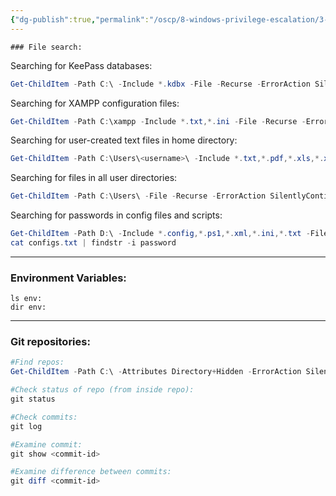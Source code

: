 ```yaml
---
{"dg-publish":true,"permalink":"/oscp/8-windows-privilege-escalation/3-finding-secrets/","updated":"2024-01-05T11:35:04.732+01:00"}
---
```


	### File search:
Searching for KeePass databases:
```powershell
Get-ChildItem -Path C:\ -Include *.kdbx -File -Recurse -ErrorAction SilentlyContinue
```

Searching for XAMPP configuration files:
```powershell
Get-ChildItem -Path C:\xampp -Include *.txt,*.ini -File -Recurse -ErrorAction SilentlyContinue
```

Searching for user-created text files in home directory:
```powershell
Get-ChildItem -Path C:\Users\<username>\ -Include *.txt,*.pdf,*.xls,*.xlsx,*.doc,*.docx -File -Recurse -ErrorAction SilentlyContinue
```

Searching for files in all user directories:
```powershell
Get-ChildItem -Path C:\Users\ -File -Recurse -ErrorAction SilentlyContinue
```

Searching for passwords in config files and scripts:
```powershell
Get-ChildItem -Path D:\ -Include *.config,*.ps1,*.xml,*.ini,*.txt -File -Recurse -ErrorAction SilentlyContinue | Select-Object -ExpandProperty Name > configs.txt
cat configs.txt | findstr -i password
```

---------------
### Environment Variables:
```
ls env:
dir env:
```
---------
### Git repositories:
```powershell
#Find repos:
Get-ChildItem -Path C:\ -Attributes Directory+Hidden -ErrorAction SilentlyContinue -Filter ".git" -Recurse

#Check status of repo (from inside repo):
git status

#Check commits:
git log

#Examine commit:
git show <commit-id>

#Examine difference between commits:
git diff <commit-id>
```

